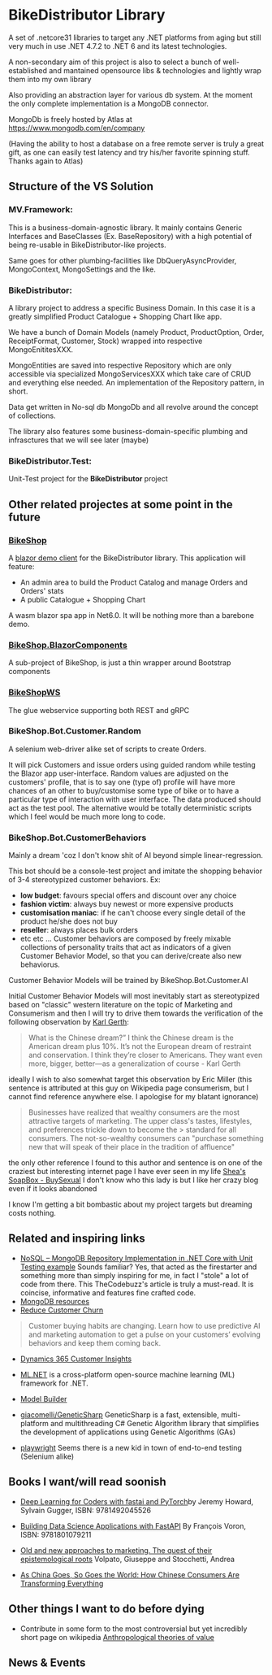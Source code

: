 # BikeDistributor Library #
A set of .netcore31 libraries to target any .NET platforms from aging but still very much in use .NET 4.7.2 to .NET 6 and its latest technologies.

A non-secondary aim of this project is also to select a bunch of well-established and mantained opensource libs & technologies and lightly wrap them into my own library

Also providing an abstraction layer for various db system. At the moment the only complete implementation is a MongoDB connector.

MongoDb is freely hosted by Atlas at https://www.mongodb.com/en/company

(Having the ability to host a database on a free remote server is truly a great gift, as one can easily test latency and try his/her favorite spinning stuff. Thanks again to Atlas)

## Structure of the VS Solution ##

### MV.Framework: ###
This is a business-domain-agnostic library.
  It mainly contains Generic Interfaces and BaseClasses (Ex. BaseRepository) with a high potential of being re-usable in BikeDistributor-like projects.
  
  Same goes for other plumbing-facilities like DbQueryAsyncProvider, MongoContext, MongoSettings and the like.

### BikeDistributor: ###
A library project to address a specific Business Domain.
In this case it is a greatly simplified Product Catalogue + Shopping Chart like app.

We have a bunch of Domain Models (namely Product, ProductOption, Order, ReceiptFormat, Customer, Stock) wrapped into respective MongoEnititesXXX.

MongoEntities are saved into respective Repository<MongoEntityXXX> which are only accessible via specialized MongoServicesXXX which take care of CRUD
  and everything else needed. An implementation of the Repository pattern, in short. 
  
  Data get written in No-sql db MongoDb and all revolve around the concept of collections.
  
The library also features some business-domain-specific plumbing and infrasctures that we will see later (maybe) 

 ### BikeDistributor.Test: ###
 Unit-Test project for the **BikeDistributor** project
  
  
 ## Other related projectes at some point in the future ##
 
 ### [BikeShop](https://github.com/mvit777/BikeShop) ###
 A [blazor demo client](https://github.com/mvit777/BikeShop) for the BikeDistributor library.
 This application will feature:
  - An admin area to build the Product Catalog and manage Orders and Orders' stats
  - A public Catalogue + Shopping Chart
  
 A wasm blazor spa app in Net6.0.
  It will be nothing more than a barebone demo.
  
 ### [BikeShop.BlazorComponents](https://github.com/mvit777/BikeShop/tree/master/BikeShop.BlazorComponents)
  A sub-project of BikeShop, is just a thin wrapper around Bootstrap components
 
### [BikeShopWS](https://github.com/mvit777/BikeShop/blob/master/BikeShopWS/gRPC.md) 
  The glue webservice supporting both REST and gRPC
  
### BikeShop.Bot.Customer.Random ###
A selenium web-driver alike set of scripts to create Orders.

It will pick Customers and issue orders using guided random while testing the Blazor app user-interface.
Random values are adjusted on the customers' profile, that is to say one (type of) profile will have more chances of an other to buy/customise some type of bike or to have a particular type of interaction with user interface. 
The data produced should act as the test pool. The alternative would be totally deterministic scripts which I feel would be much more long to code.
  
### BikeShop.Bot.CustomerBehaviors ###
Mainly a dream 'coz I don't know shit of AI beyond simple linear-regression.

This bot should be a console-test project and imitate the shopping behavior of 3-4 stereotypized customer behaviors. Ex:
  - **low budget**: favours special offers and discount over any choice
  - **fashion victim**: always buy newest or more expensive products
  - **customisation maniac**: if he can't choose every single detail of the product he/she does not buy
  - **reseller**: always places bulk orders
  - etc etc ...
 Customer behaviors are composed by freely mixable collections of personality traits that act as indicators of a given Customer Behavior Model, so that you 
  can derive/create also new behaviorus.
  
 Customer Behavior Models will be trained by BikeShop.Bot.Customer.AI
  
 Initial Customer Behavior Models will most inevitably start as stereotypized based on "classic" western literature on the topic of Marketing and Consumerism and then I will try 
  to drive them towards the verification of the following observation by [Karl Gerth](https://karlgerth.com/):
  
 >What is the Chinese dream?” I think the Chinese dream is the American dream plus 10%. It’s not the European dream of restraint and conservation. I think they’re closer to Americans. They want even more, bigger, better—as a generalization of course - Karl Gerth
  
ideally I wish to also somewhat target this observation by Eric Miller (this sentence is attributed at this guy on Wikipedia page consumerism, but I cannot find reference anywhere else. I apologise for my blatant ignorance)
>Businesses have realized that wealthy consumers are the most attractive targets of marketing. The upper class's tastes, lifestyles, and preferences trickle down to become the > standard for all consumers. The not-so-wealthy consumers can "purchase something new that will speak of their place in the tradition of affluence"

the only other reference I found to this author and sentence is on one of the craziest but interesting internet page I have ever seen in my life
[Shea's SoapBox - BuySexual](https://sheaitisntsoopublications.wordpress.com/) I don't know who this lady is but I like her crazy blog even if it looks abandoned
  
I know I'm getting a bit bombastic about my project targets but dreaming costs nothing.
 
 ## Related and inspiring links ##
 
 - [NoSQL – MongoDB Repository Implementation in .NET Core with Unit Testing example](https://www.thecodebuzz.com/mongodb-repository-implementation-unit-testing-net-core-example/)
 Sounds familiar? Yes, that acted as the firestarter and something more than simply inspiring for me, in fact I "stole" a lot of code from there.
  This TheCodebuzz's article is truly a must-read. It is coincise, informative and features fine crafted code.
 - [MongoDB resources](https://www.mongodb.com/resources)
 - [Reduce Customer Churn](https://info.microsoft.com/ww-landing-predictive-AI-and-marketing-automation-demo-video.html?LCID=en&ocid=eml_pg299577_gdc_comm_ba)
  >Customer buying habits are changing. Learn how to use predictive AI and marketing automation to get a pulse on your customers’ evolving behaviors and keep them coming back.
 
  - [Dynamics 365 Customer Insights](https://dynamics.microsoft.com/en-us/ai/customer-insights/)
  - [ML.NET](https://github.com/dotnet/machinelearning) is a cross-platform open-source machine learning (ML) framework for .NET.
  - [Model Builder](https://docs.microsoft.com/en-us/dotnet/machine-learning/automate-training-with-model-builder?WT.mc_id=dotnet-35129-website)
 - [giacomelli/GeneticSharp](https://github.com/giacomelli/GeneticSharp) GeneticSharp is a fast, extensible, multi-platform and multithreading C# Genetic Algorithm library that simplifies the development of applications using Genetic Algorithms (GAs)
 
 - [playwright](https://playwright.dev/dotnet/) Seems there is a new kid in town of end-to-end testing (Selenium alike)
## Books I want/will read soonish
- [Deep Learning for Coders with fastai and PyTorch](https://www.oreilly.com/library/view/deep-learning-for/9781492045519/)by Jeremy Howard, Sylvain Gugger, ISBN: 9781492045526
- [Building Data Science Applications with FastAPI](https://www.packtpub.com/product/building-data-science-applications-with-fastapi/9781801079211) By François Voron, ISBN: 9781801079211
  
- [Old and new approaches to marketing. The quest of their epistemological roots](https://mpra.ub.uni-muenchen.de/30841/1/MPRA_paper_30841.pdf) Volpato, Giuseppe and Stocchetti, Andrea
- [As China Goes, So Goes the World: How Chinese Consumers Are Transforming Everything](https://karlgerth.com/publications/)

## Other things I want to do before dying
  - Contribute in some form to the most controversial but yet incredibly short page on wikipedia [Anthropological theories of value](https://en.wikipedia.org/wiki/Anthropological_theories_of_value)
## News & Events
